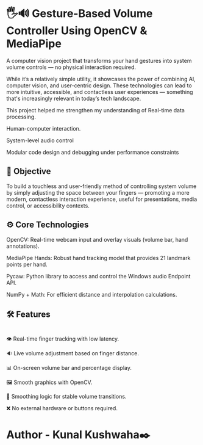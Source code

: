 # 🖐🔊 Gesture-Based Volume Controller Using OpenCV & MediaPipe

A computer vision project that transforms your hand gestures into system volume controls — no physical interaction required.<br>

While it’s a relatively simple utility, it showcases the power of combining AI, computer vision, and user-centric design. These technologies can lead to more intuitive, accessible, and contactless user experiences — something that's increasingly relevant in today’s tech landscape.<br>

This project helped me strengthen my understanding of
Real-time data processing.

Human-computer interaction.

System-level audio control

Modular code design and debugging under performance constraints


<h2>🎯 Objective</h2>
To build a touchless and user-friendly method of controlling system volume by simply adjusting the space between your fingers — promoting a more modern, contactless interaction experience, useful for presentations, media control, or accessibility contexts.

<h2>⚙️ Core Technologies<br></h2>
OpenCV: Real-time webcam input and overlay visuals (volume bar, hand annotations).

MediaPipe Hands: Robust hand tracking model that provides 21 landmark points per hand.

Pycaw: Python library to access and control the Windows audio Endpoint API.

NumPy + Math: For efficient distance and interpolation calculations.




<h2>🛠 Features</h2><br>
👁️ Real-time finger tracking with low latency.

🔉 Live volume adjustment based on finger distance.

📊 On-screen volume bar and percentage display.

🖼️ Smooth graphics with OpenCV.

🔄 Smoothing logic for stable volume transitions.

❌ No external hardware or buttons required.

# Author - Kunal Kushwaha✒️

